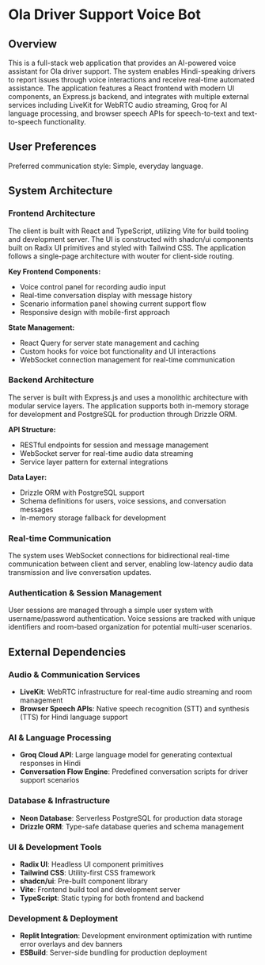 # Ola Driver Support Voice Bot

## Overview

This is a full-stack web application that provides an AI-powered voice assistant for Ola driver support. The system enables Hindi-speaking drivers to report issues through voice interactions and receive real-time automated assistance. The application features a React frontend with modern UI components, an Express.js backend, and integrates with multiple external services including LiveKit for WebRTC audio streaming, Groq for AI language processing, and browser speech APIs for speech-to-text and text-to-speech functionality.

## User Preferences

Preferred communication style: Simple, everyday language.

## System Architecture

### Frontend Architecture
The client is built with React and TypeScript, utilizing Vite for build tooling and development server. The UI is constructed with shadcn/ui components built on Radix UI primitives and styled with Tailwind CSS. The application follows a single-page architecture with wouter for client-side routing.

**Key Frontend Components:**
- Voice control panel for recording audio input
- Real-time conversation display with message history
- Scenario information panel showing current support flow
- Responsive design with mobile-first approach

**State Management:**
- React Query for server state management and caching
- Custom hooks for voice bot functionality and UI interactions
- WebSocket connection management for real-time communication

### Backend Architecture
The server is built with Express.js and uses a monolithic architecture with modular service layers. The application supports both in-memory storage for development and PostgreSQL for production through Drizzle ORM.

**API Structure:**
- RESTful endpoints for session and message management
- WebSocket server for real-time audio data streaming
- Service layer pattern for external integrations

**Data Layer:**
- Drizzle ORM with PostgreSQL support
- Schema definitions for users, voice sessions, and conversation messages
- In-memory storage fallback for development

### Real-time Communication
The system uses WebSocket connections for bidirectional real-time communication between client and server, enabling low-latency audio data transmission and live conversation updates.

### Authentication & Session Management
User sessions are managed through a simple user system with username/password authentication. Voice sessions are tracked with unique identifiers and room-based organization for potential multi-user scenarios.

## External Dependencies

### Audio & Communication Services
- **LiveKit**: WebRTC infrastructure for real-time audio streaming and room management
- **Browser Speech APIs**: Native speech recognition (STT) and synthesis (TTS) for Hindi language support

### AI & Language Processing
- **Groq Cloud API**: Large language model for generating contextual responses in Hindi
- **Conversation Flow Engine**: Predefined conversation scripts for driver support scenarios

### Database & Infrastructure
- **Neon Database**: Serverless PostgreSQL for production data storage
- **Drizzle ORM**: Type-safe database queries and schema management

### UI & Development Tools
- **Radix UI**: Headless UI component primitives
- **Tailwind CSS**: Utility-first CSS framework
- **shadcn/ui**: Pre-built component library
- **Vite**: Frontend build tool and development server
- **TypeScript**: Static typing for both frontend and backend

### Development & Deployment
- **Replit Integration**: Development environment optimization with runtime error overlays and dev banners
- **ESBuild**: Server-side bundling for production deployment